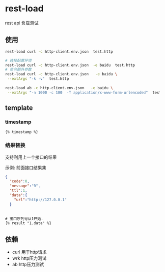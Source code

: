 # rest-load
rest api 负载测试
## 使用

```bash
rest-load curl -c http-client.env.json  test.http

# 选择配置环境
rest-load curl -c http-client.env.json  -e baidu  test.http
# 命令额外参数
rest-load curl -c http-client.env.json   -e baidu \
 --extArgs "-k -v"  test.http
 
rest-load ab -c http-client.env.json   -e baidu \
 --extArgs "-n 1000 -c 100  -T application/x-www-form-urlencoded"  test.http
```

## template 

### timestamp

```
{% timestamp %}
```

### 结果替换

支持利用上一个接口的结果

示例:
前面接口结果集
```json
{ 
  "code":0,
  "message":"0",
  "ttl":1,
  "data":{
    "url":"http://127.0.0.1"
  }
  
```

```
# 接口序列号从1开始.
{% result "1.data" %}
```

## 依赖

- curl 用于http请求
- wrk http压力测试
- ab  http压力测试
